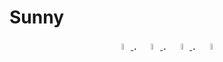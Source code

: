 # Sunny
<div  align="center">
  <a href="https://www.facebook.com/YX.Sunny/" target="_blank">
    <img src="https://user-images.githubusercontent.com/40751071/127130350-c90b2194-3a7b-4df5-aaf7-be6a44fc9d6c.png" width="5%" height="5%" />
  </a>．
  <a href="https://www.instagram.com/sunny._.yx/" target="_blank">
    <img src="https://user-images.githubusercontent.com/40751071/127131846-b1062de6-c17a-4030-bcca-53922b432e94.png" width="5%" height="5%" />
  </a>．
  <a href="https://www.linkedin.com/in/yu-xiang-hong/" target="_blank">
    <img src="https://user-images.githubusercontent.com/40751071/127131876-a3090bd5-b30a-4d68-b10d-2b820c50edf7.png" width="5%" height="5%" />
  </a>．
  <a href="https://twitter.com/YuXiangHong_TW" target="_blank">
    <img src="https://user-images.githubusercontent.com/40751071/127131905-ddf8cdbe-1894-4f1a-8d8b-282652a20e65.png" width="5%" height="5%" />
  </a>
</div>
